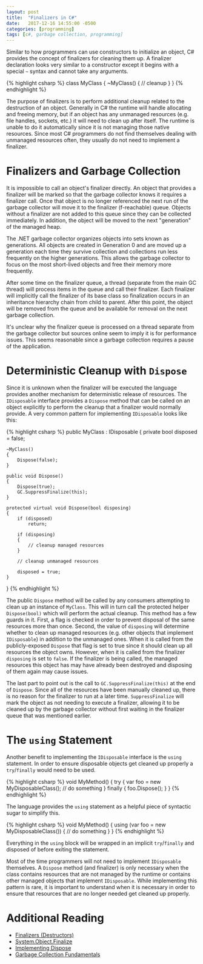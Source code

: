 ```yaml
---
layout: post
title:  "Finalizers in C#"
date:   2017-12-16 14:55:00 -0500
categories: [programming]
tags: [c#, garbage collection, programming]
---
```


Similar to how programmers can use constructors to initialize an object, C# provides the concept of finalizers for cleaning them up. A finalizer declaration looks very similar to a constructor except it begins with a special `~` syntax and cannot take any arguments.

{% highlight csharp %}
class MyClass
{
    ~MyClass()
    {
        // cleanup
    }
}
{% endhighlight %}

The purpose of finalizers is to perform additional cleanup related to the destruction of an object. Generally in C# the runtime will handle allocating and freeing memory, but if an object has any unmanaged resources (e.g. file handles, sockets, etc.) it will need to clean up after itself. The runtime is unable to do it automatically since it is not managing those native resources. Since most C# programmers do not find themselves dealing with unmanaged resources often, they usually do not need to implement a finalizer.

# Finalizers and Garbage Collection

It is impossible to call an object's finalizer directly. An object that provides a finalizer will be marked so that the garbage collector knows it requires a finalizer call. Once that object is no longer referenced the next run of the garbage collector will move it to the finalizer (f-reachable) queue. Objects without a finalizer are not added to this queue since they can be collected immediately. In addition, the object will be moved to the next "generation" of the managed heap. 

The .NET garbage collector organizes objects into sets known as generations. All objects are created in Generation 0 and are moved up a generation each time they survive collection and collections run less frequently on the higher generations. This allows the garbage collector to focus on the most short-lived objects and free their memory more frequently.

After some time on the finalizer queue, a thread (separate from the main GC thread) will process items in the queue and call their finalizer. Each finalizer will implicitly call the finalizer of its base class so finalization occurs in an inheritance hierarchy chain from child to parent. After this point, the object will be removed from the queue and be available for removal on the next garbage collection. 

It's unclear why the finalizer queue is processed on a thread separate from the garbage collector but sources online seem to imply it is for performance issues. This seems reasonable since a garbage collection requires a pause of the application.

# Deterministic Cleanup with `Dispose`

Since it is unknown when the finalizer will be executed the language provides another mechanism for deterministic release of resources. The `IDisposable` interface provides a `Dispose` method that can be called on an object explicitly to perform the cleanup that a finalizer would normally provide. A very common pattern for implementing `IDisposable` looks like this:

{% highlight csharp %}
public MyClass : IDisposable
{
    private bool disposed = false;

    ~MyClass()
    {
        Dispose(false);
    }

    public void Dispose()
    {
        Dispose(true);
        GC.SuppressFinalize(this);
    }

    protected virtual void Dispose(bool disposing)
    {
        if (disposed)
            return;

        if (disposing)
        {
            // cleanup managed resources
        }

        // cleanup unmanaged resources

        disposed = true;
    }
}
{% endhighlight %}

The public `Dispose` method will be called by any consumers attempting to clean up an instance of `MyClass`. This will in turn call the protected helper `Dispose(bool)` which will perform the actual cleanup. This method has a few guards in it. First, a flag is checked in order to prevent disposal of the same resources more than once. Second, the value of `disposing` will determine whether to clean up managed resources (e.g. other objects that implement `IDisposable`) in addition to the unmanaged ones. When it is called from the publicly-exposed `Dispose` that flag is set to true since it should clean up all resources the object owns. However, when it is called from the finalizer `disposing` is set to `false`. If the finalizer is being called, the managed resources this object has may have already been destroyed and disposing of them again may cause issues.

The last part to point out is the call to `GC.SuppressFinalize(this)` at the end of `Dispose`. Since all of the resources have been manually cleaned up, there is no reason for the finalizer to run at a later time. `SuppressFinalize` will mark the object as not needing to execute a finalizer, allowing it to be cleaned up by the garbage collector without first waiting in the finalizer queue that was mentioned earlier.

# The `using` Statement

Another benefit to implementing the `IDisposable` interface is the `using` statement. In order to ensure disposable objects get cleaned up properly a `try`/`finally` would need to be used.

{% highlight csharp %}
void MyMethod()
{
    try
    {
        var foo = new MyDisposableClass();
        // do something
    }
    finally
    {
        foo.Dispose();
    }
}
{% endhighlight %}

The language provides the `using` statement as a helpful piece of syntactic sugar to simplify this.

{% highlight csharp %}
void MyMethod()
{
    using (var foo = new MyDisposableClass())
    {
        // do something
    }
}
{% endhighlight %}

Everything in the `using` block will be wrapped in an implicit `try`/`finally` and disposed of before exiting the statement.

Most of the time programmers will not need to implement `IDisposable` themselves. A `Dispose` method (and finalizer) is only necessary when the class contains resources that are not managed by the runtime or contains other managed objects that implement `IDisposable`. While implementing this pattern is rare, it is important to understand when it is necessary in order to ensure that resources that are no longer needed get cleaned up properly.

# Additional Reading
* [Finalizers (Destructors)][destructors]
* [System.Object.Finalize][object-finalize]
* [Implementing Dispose][dispose]
* [Garbage Collection Fundamentals][gc]

[object-finalize]: https://docs.microsoft.com/en-us/dotnet/api/system.object.finalize?view=netframework-4.8
[destructors]: https://docs.microsoft.com/en-us/dotnet/csharp/programming-guide/classes-and-structs/destructors
[dispose]: https://docs.microsoft.com/en-us/dotnet/standard/garbage-collection/implementing-dispose
[gc]: https://docs.microsoft.com/en-us/dotnet/standard/garbage-collection/fundamentals